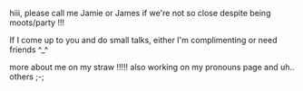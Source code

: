 hiii, please call me Jamie or James if we're not so close despite being moots/party !!!

If I come up to you and do small talks, either I'm complimenting or need friends ^_^

more about me on my straw !!!!! also working on my pronouns page and uh.. others ;-;
